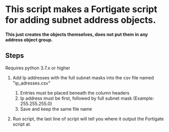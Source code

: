 # This script makes a Fortigate script for adding subnet address objects.

#### This just creates the objects themselves, does not put them in any address object group.

## Steps

Requires python 3.7.x or higher

1.  Add Ip addresses with the full subnet masks into the csv file named "ip_adresses.csv"
    1.  Entries must be placed beneath the column headers
    2.  Ip address must be first, followed by full subnet mask (Example: 255.255.255.0)
    3.  Save and keep the same file name

2.  Run script, the last line of script will tell you where it output the Fortigate script at.
